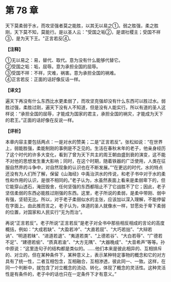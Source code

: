# 第 78 章

天下莫柔弱于水，而攻坚强者莫之能胜，以其无以易之①。弱之胜强，柔之胜刚，天下莫不知，莫能行。是以圣人云："受国之垢②，是谓社稷主；受国不祥③，是为天下王。"正言若反④。

**【注释】**

①无以易之：易，替代、取代。意为没有什么能够代替它。    
②受国之垢：垢，屈辱。意为承担全国的屈辱。    
③受国不祥：不祥，灾难，祸害。意为承担全国的祸难。    
④正言若反：正面的话好像反话一样。

**【译文】**

遍天下再没有什么东西比水更柔弱了，而攻坚克强却没有什么东西可以胜过水。弱胜过强，柔胜过刚，遍天下没有人不知道，但是没有人能实行。所以有道的圣人这样说：“承担全国的屈辱，才能成为国家的君主，承担全国的祸灾，才能成为天下的君王。”正面的话好像在反说一样。

**【评析】**

本章内容主要包括两点：一是对水的赞美；二是“正言若反”。张松如说：“在世界上，弱能胜强，柔能制刚的事例是不乏见的。生活在春秋末年的老子，他亲身经历了这个时代的许多大变化，看到了曾为天下共主的周王朝由盛到衰的演变，这不能不对他的思想发生重大影响；同时，在这个时期，随着铁器的广泛使用，人类在征服自然界的斗争中，对自然现象的认识也在不断发展。”“在更远的时代，水的特点还没有为人们所了解，保留《山海经》中禹治洪水的传说，和老子书中对于水的柔性和作用的认识，是很不相同的。”老子认为，水虽然表面上看来是柔弱卑下的，但它能穿山透石，淹田毁舍，任何坚强的东西都阻止不了它战胜不了它；因此，老子坚信柔弱的东西必能胜过刚强的东西。这里，老子所说的柔弱，是柔中带刚、弱中有强，坚韧无比。所以，对于老子柔弱似水的主张，应该加以深入理解，不能停留在字面上。由此推而言之，老子认为，体道的圣人就像水一样，甘愿处于卑下柔弱的位置，对国家和人民实行“无为而治”。

再说“正言若反”。老子所说“正言若反”是老子对全书中那些相反相成的言论的高度概括，例如：“大成若缺”、“大盈若冲”、“大直若屈”、“大巧若拙”、“大辩若讷”、“明道若昧”、“进道若退”、“夷道若类”、“上德若谷”、“大白若辱”、“广德若不足”、“建德若偷”、“质真若渝”、“大方无隅”、“大器晚成”、“大音希声”等等。孙中原说：“这里连句子的结构都是类似的。……他们本来是彼此相异的、互相排斥的、对立的，但在某种条件下，某种意义上，表示某种特定事物的概念和它的对方具有了统一性，二者互相包含，互相融合，互相渗透，彼此同一、一致。这样，在同一个判断中，就包含了对立概念的流动、转化，体现了概念的灵活性。这种灵活性是有条件的，老子中的话也只在一定条件下才有意义。”
